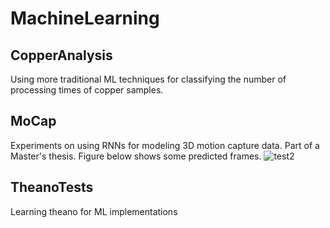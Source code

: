 # MachineLearning

## CopperAnalysis
Using more traditional ML techniques for classifying the number of processing times of copper samples.

## MoCap
Experiments on using RNNs for modeling 3D motion capture data. Part of a Master's thesis. Figure below shows some predicted frames. 
![test2](preds.jpg)

## TheanoTests
Learning theano for ML implementations
